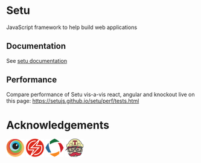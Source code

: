 # Setu
JavaScript framework to help build web applications

## Documentation
See [setu documentation](http://setu.readthedocs.io)

## Performance
Compare performance of Setu vis-a-vis react, angular and knockout live on this page: https://setujs.github.io/setu/perf/tests.html

# Acknowledgements
[![BrowserStack](docs/source/img/ack/browserstack-logo.png)](https://www.browserstack.com) [![SauceLabs](docs/source/img/ack/saucelabs-logo.png)](https://www.saucelabs.com) [![CrossBrowserTesting](docs/source/img/ack/crossbrowsertesting-logo.png)](https://crossbrowsertesting.com) [![Travis CI](docs/source/img/ack/travis-logo.png)](https://https://travis-ci.org)
